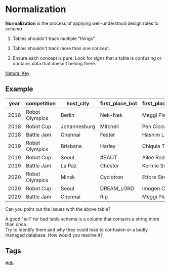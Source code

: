 # Normalization

**Normalization** is the process of applying well-understood design rules to *schema*.  

1. Tables shouldn't track multiple "things"  

2. Tables shouldn't track more than one concept.  

3. Ensure each concept is pure. Look for signs that a table is confusing 
or contains data that doesn't belong there.

[Natural Key](../202211210512)

## Example

| year 	| competition   |	host_city 	    |first_place_bot |first_place_competitor|second_place_bot | second_place_competitor | third_place_bot 	  |third_place_competitor|
|-------|---------------|-----------------|----------------|----------------------|-----------------|-------------------------|---------------------|----------------------|
| 2018 	| Robot Olympics|  	Berlin 				| Nek-Nek 		 	 | Meggi Pien 					| Cyclotron 			|	Ettore Sirett 					|	Harley 						  | 	Chiquia Tetla|
| 2018 	| Robot Cup 		| 	Johannesburg 	| Mitchell 		 	 | Pen Cicculini 				| Cyclotron 			|	Ettore Sirett 					|	D3tr0yer 						| 	Isis Lafoy|
| 2018 	| Battle Jam 		| 	Chennai 			| Fester 			 	 | Hashim Littrik 			| The Undertaker 	|	Donny Jaques 						|	Rip 								| 	Meggi Pien|
| 2019 	| Robot Olympics|  	Brisbane 			| Harley 			 	 | Chiquia Tetla 				| Haymaker 				|	Carolann Abotson 				|	¯\_(ツ)_/¯ 					| 	Ernesta Salvatore|
| 2019 	| Robot Cup 		| 	Seoul 				| #BAUT 			 	 | Ailee Roderick 			| Dianne 					|	Massimo Surgenor 				|	Nales 							| 	Isis Lafoy|
| 2019 	| Battle Jam 		| 	La Paz 				| Chester 		 	 | Kermie Solan 				| Nek-Nek 				|	Meggi Pien 	Yule 				|	Fayre 							| 	Fidelus|
| 2020 	| Robot Olympics|  	Minsk 				| Cyclotron 	 	 | Ettore Sirett 				| 45-A-93 				|	Callie Linham 					|	Long Island Ice Tea | 	Koo Harland|
| 2020 	| Robot Cup 		| 	Seoul 				| DREAM_LORD 	 	 | Imogen Coyte 				| Gladys 					|	Massimo Surgenor 				|	WingNutt 						| 	Avivah Rickard|
| 2020 	| Battle Jam 		| 	Chennai 			| Rip 					 | Meggi Pien 					| D3tr0yer 				| Isis Lafoy 							|	Nek-Nek 						|   Meggi Pien|

Can you point out the issues with the above table?  

A good "tell" for bad table schema is a column that contains a string more than once.  
Try to identify them and why they could lead to confusion or a badly managed database. How would you resolve it?

## Tags
#db
